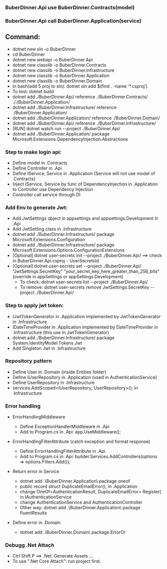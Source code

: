 ### BuberDinner.Api use BuberDinner.Contracts(model)

### BuberDinner.Api call BuberDinner.Application(service)

## Command:

- dotnet new sln -o BuberDinner
- cd BuberDinner
- dotnet new webapi -o BuberDinner.Api
- dotnet new classlib -o BuberDinner.Contracts
- dotnet new classlib -o BuberDinner.Infrastructure
- dotnet new classlib -o BuberDinner.Application
- dotnet new classlib -o BuberDinner.Domain
- In bash(add 5 proj to sln): dotnet sln add $(find . -name '\*.csproj')
- To test: dotnet build
- dotnet add ./BuberDinner.Api/ reference ./BuberDinner.Contracts/ ././BuberDinner.Application/
- dotnet add ./BuberDinner.Infrastructure/ reference ./BuberDinner.Application/
- dotnet add ./BuberDinner.Application/ reference ./BuberDinner.Domain/
- dotnet add ./BuberDinner.Api/ reference ./BuberDinner.Infrastructure/
- [RUN] dotnet watch run --project ./BuberDinner.Api/
- dotnet add ./BuberDinner.Application/ package Microsoft.Extensions.DependencyInjection.Abstractions

### Step to make login api:

- Define model in .Contracts
- Define Controller in .Api
- Define IService, Service in .Application (Service will not use model of .Contracts)
- Inject IService, Service by func of DependencyInjection in .Application to Controller use Dependency Injection
- Controller call service through DI

### Add Env to generate Jwt:

- Add JwtSettings object in appsettings and appsettings.Development in .Api
- Add JwtSetting class in .Infrastructure
- dotnet add ./BuberDinner.Infrastructure/ package Microsoft.Extensions.Configuration
- dotnet add ./BuberDinner.Infrastructure/ package Microsoft.Extensions.Options.ConfigurationExtensions
- [Optional] dotnet user-secrets init --project ./BuberDinner.Api/ ==> check in BuberDinner.Api.csproj - UserSecretsId
- [Optional] dotnet user-secrets set --project ./BuberDinner.Api/ "JwtSettings:SecretKey" "your_secret_key_here_greater_than_256_bits" (override in appSettings or appSettings.Development)
  - To check: dotnet user-secrets list --project ./BuberDinner.Api/
  - To remove: dotnet user-secrets remove JwtSettings:SecretKey --project ./BuberDinner.Api/

### Step to apply jwt token:

- IJwtTokenGenerator in .Application implemented by JwtTokenGenerator in .Infrastructure
- IDateTimeProvider in .Application implemented by DateTimeProvider in .Infrastructure (this use in JwtTokenGenerator)
- dotnet add ./BuberDinner.Infrastructure/ package System.IdentityModel.Tokens.Jwt
- Add Singleton Jwt in .Infrastructure

### Repository pattern

- Define User in .Domain (inside Entities folder)
- Define IUserRepository in .Application (used in AuthenticationService)
- Define UserRepository in .Infrastructure
- services.AddScoped<IUserRepository, UserRepository>(); in .Infrastructure

### Error handling

- ErrorHandlingMiddleware

  - Define ExceptionHandlerMiddleware in .Api
  - Add to Program.cs in .Api: app.UseMiddleware<ExceptionHandlerMiddleware>();

- ErrorHandlingFilterAttribute (catch exception and format response)

  - Define ErrorHandlingFilterAttribute in .Api
  - Add to Program.cs in .Api: builder.Services.AddControllers(options => options.Filters.Add<ErrorHandlingFilterAttribute>());

- Return error in Service

  - dotnet add .\BuberDinner.Application\ package oneof
  - public record struct DuplicateEmailError(); in .Application
  - change OneOf<AuthenticationResult, DuplicateEmailError> Register( in IAuthenticationService
  - change AuthenticationService and AuthenticationController
  - Other way: dotnet add .\BuberDinner.Application\ package fluentResults

- Define error in .Domain
  - dotnet add .\BuberDinner.Domain\ package ErrorOr

### Debugg .Net Attach

- Ctrl Shift P ==> .Net: Generate Assets ...
- To use ".Net Core Attach": run project first.
